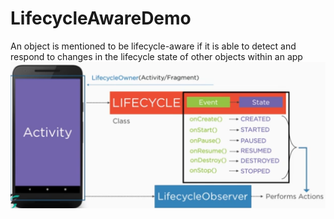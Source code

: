 # LifecycleAwareDemo
An object is mentioned to be lifecycle-aware if it is able to detect and respond to changes in the lifecycle state of other objects within an app
<img src="/lifecycle_aware.png"/>
